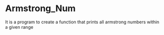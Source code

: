 # Armstrong_Num
It is a program to create a function that prints all armstrong numbers within a given range
